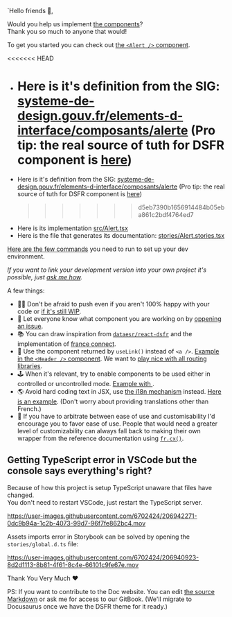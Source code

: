 `Hello friends 👋,

Would you help us implement [the components](https://www.systeme-de-design.gouv.fr/elements-d-interface/composants/accordeon)?  
Thank you so much to anyone that would!

To get you started you can check out [the `<Alert />` component](https://react-dsfr-components.etalab.studio/?path=/docs/components-alert--default).

<<<<<<< HEAD

-   # Here is it's definition from the SIG: [systeme-de-design.gouv.fr/elements-d-interface/composants/alerte](https://www.systeme-de-design.gouv.fr/elements-d-interface/composants/alerte) (Pro tip: the real source of tuth for DSFR component is [here](https://main--ds-gouv.netlify.app/example/component/))
-   Here is it's definition from the SIG: [systeme-de-design.gouv.fr/elements-d-interface/composants/alerte](https://www.systeme-de-design.gouv.fr/elements-d-interface/composants/alerte) (Pro tip: the real source of tuth for DSFR component is [here](https://main--ds-gouv.netlify.app/example/component/))
    > > > > > > > d5eb7390b1656914484b05eba861c2bdf4764ed7
-   Here is its implementation [src/Alert.tsx](https://github.com/codegouvfr/react-dsfr/blob/main/src/Alert.tsx)
-   Here is the file that generates its documentation: [stories/Alert.stories.tsx](https://github.com/codegouvfr/react-dsfr/blob/main/stories/Alert.stories.tsx)

[Here are the few commands](https://github.com/codegouvfr/react-dsfr#development) you need to run to set up your dev environment.

_If you want to link your development version into your own project it's possible, just [ask me how](https://github.com/codegouvfr/react-dsfr/discussions)._

A few things:

-   🙏🏻 Don't be afraid to push even if you aren't 100% happy with your code or [if it's still WIP](https://github.com/codegouvfr/react-dsfr/blob/1fdcf15cb085c67d37c31badf6ffa4725795ba0f/stories/Accordion.stories.tsx#L6).
-   📣 Let everyone know what component you are working on by [oppening an issue](https://github.com/codegouvfr/react-dsfr/issues).
-   📚 You can draw inspiration from [`dataesr/react-dsfr`](https://github.com/dataesr/react-dsfr/tree/master/src/components/interface) and the implementation of [france connect](https://github.com/france-connect/sources/tree/main/front/libs/dsfr).
-   🔗 Use the component returned by `useLink()` instead of `<a />`. [Example in the `<Header />` component](https://github.com/codegouvfr/react-dsfr/blob/bbaf4a81d78de08d6fdcb059a9f4cb8a78ce4d5a/src/Header.tsx#L84-L87). We want to [play nice with all routing libraries](https://react-dsfr.etalab.studio/integration-with-routing-libraries).
-   🕹️ When it's relevant, try to enable components to be used either in controlled or uncontrolled mode. [Example with <Tabs />](https://react-dsfr-components.etalab.studio/?path=/docs/components-tabs--default).
-   🌎 Avoid hard coding text in JSX, use [the i18n mechanism](https://react-dsfr.etalab.studio/i18n) instead. [Here is an example](https://github.com/codegouvfr/react-dsfr/blob/bbaf4a81d78de08d6fdcb059a9f4cb8a78ce4d5a/src/DarkModeSwitch.tsx#L162-L199). (Don't worry about providing translations other than French.)
-   🍳 If you have to arbitrate between ease of use and customisability I'd encourage you to favor ease of use. People that would need a greater level of customizability can always fall back to making their own wrapper from the reference documentation using [`fr.cx()`](https://react-dsfr.etalab.studio/cx).

## Getting TypeScript error in VSCode but the console says everything's right?

Because of how this project is setup TypeScript unaware that files have changed.  
You don't need to restart VSCode, just restart the TypeScript server.

https://user-images.githubusercontent.com/6702424/206942271-0dc9b94a-1c2b-4073-99d7-96f7fe862bc4.mov

Assets imports error in Storybook can be solved by opening the `stories/global.d.ts` file:

https://user-images.githubusercontent.com/6702424/206940923-8d2d1113-8b81-4f61-8c4e-66101c9fe67e.mov

Thank You Very Much ❤️

PS: If you want to contribute to the Doc website. You can edit [the source Markdown](https://github.com/codegouvfr/react-dsfr/tree/v1_docs) or ask me for access to our GitBook. (We'll migrate to Docusaurus once we have the DSFR theme for it ready.)
